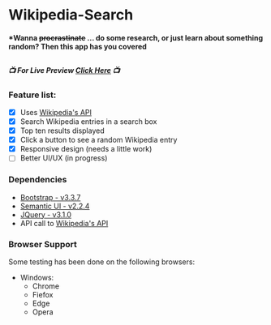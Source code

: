 # Wikipedia-Search
#### *Wanna ~~procrastinate~~ ... do some research, or just learn about something random? Then this app has you covered 

##

##### :tv: For Live Preview [Click Here](https://biffyn.github.io/Wikipedia-Search/) :tv:

### Feature list:

 - [x] Uses [Wikipedia's API](https://www.mediawiki.org/wiki/API:Main_page)
 - [x] Search Wikipedia entries in a search box
 - [x] Top  ten results displayed 
 - [x] Click a button to see a random Wikipedia entry
 - [x] Responsive design (needs a little work)
 - [ ] Better UI/UX (in progress)

### Dependencies 
* [Bootstrap - v3.3.7](http://getbootstrap.com/)
* [Semantic UI - v2.2.4](http://semantic-ui.com/)
* [JQuery - v3.1.0](https://jquery.com/)
* API call to [Wikipedia's API](https://www.mediawiki.org/wiki/API:Main_page)

### Browser Support

Some testing has been done on the following browsers:

* Windows:
	* Chrome
	* Fiefox
	* Edge
	* Opera
